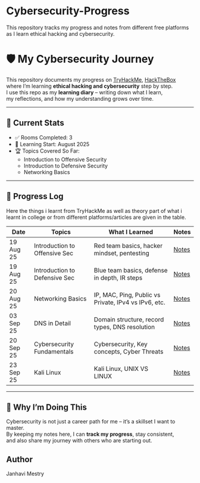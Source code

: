 # Cybersecurity-Progress
This repository tracks my progress and notes from different free platforms as I learn ethical hacking and cybersecurity.
# 🛡️ My Cybersecurity Journey

This repository documents my progress on [TryHackMe](https://tryhackme.com/), [HackTheBox](https://academy.hackthebox.com/)   
where I’m learning **ethical hacking and cybersecurity** step by step.  
I use this repo as my **learning diary** – writing down what I learn,  
my reflections, and how my understanding grows over time.  

---

## 📌 Current Stats
- ✅ Rooms Completed: 3
- 📅 Learning Start: August 2025
- 🏆 Topics Covered So Far:
  - Introduction to Offensive Security
  - Introduction to Defensive Security
  - Networking Basics 

---

## 🚀 Progress Log  
Here the things i learnt from TryHackMe as well as theory part of what i learnt in college or from different platforms/articles are given in the table.

| Date       |  Topics                        | What I Learned                                | Notes |
|------------|----------------------------------|-----------------------------------------------|-------|
| 19 Aug 25  | Introduction to Offensive Sec    | Red team basics, hacker mindset, pentesting   | [Notes](notes/Intro_Offensive_Security.md) |
| 19 Aug 25  | Introduction to Defensive Sec    | Blue team basics, defense in depth, IR steps  | [Notes](notes/Intro_Defensive_Security.md) |
| 20 Aug 25  | Networking Basics                | IP, MAC, Ping, Public vs Private, IPv4 vs IPv6, etc. | [Notes](Pre-Security/Networking%20Basics.md) |
| 03 Sep 25  | DNS in Detail                 | Domain structure, record types, DNS resolution | [Notes](Pre-Security/DNS_IN_DETAIL.md) |
| 20 Sep 25  | Cybersecurity Fundamentals    | Cybersecurity, Key concepts, Cyber Threats     | [Notes](notes/Cybersecurity_basic.md) |
| 23 Sep 25  | Kali Linux                      | Kali Linux, UNIX VS LINUX                      | [Notes](notes/kali_linux_study_notes.md) |


---

## 🎯 Why I’m Doing This
Cybersecurity is not just a career path for me – it’s a skillset I want to master.  
By keeping my notes here, I can **track my progress**, stay consistent,  
and also share my journey with others who are starting out.  

## Author
Janhavi Mestry
